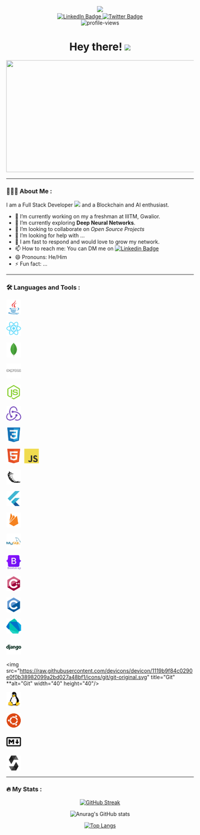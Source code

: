 <!--
*Sudip's Github Profile*

 -->
<div id="header" align="center">
  <img src="https://media.giphy.com/media/M9gbBd9nbDrOTu1Mqx/giphy.gif" width="100"/>
 
  <div id="badges">
   <a href="https://www.linkedin.com/in/sudip-banerjee-300b691bb/">
     <img src="https://img.shields.io/badge/LinkedIn-blue?style=for-the-badge&logo=linkedin&logoColor=white" alt="LinkedIn Badge"/>
   </a>
   <a href="https://twitter.com/Metal_Oopa_">
     <img src="https://img.shields.io/badge/Twitter-blue?style=for-the-badge&logo=twitter&logoColor=white" alt="Twitter Badge"/>
   </a>
 </div>
 
 <img src="https://komarev.com/ghpvc/?username=metal-oopa&style=flat-square&color=red" alt="profile-views"/>
 
 <h1>
  Hey there!
  <img src="https://media.giphy.com/media/hvRJCLFzcasrR4ia7z/giphy.gif" width="30px"/>
 </h1>

</div>

<div align="center">
  <img src="https://media.giphy.com/media/dWesBcTLavkZuG35MI/giphy.gif" width="600" height="300"/>
</div>

***
###  👨🏻‍💻 About Me :

I am a Full Stack Developer 
<img src="https://media.giphy.com/media/WUlplcMpOCEmTGBtBW/giphy.gif" width="30"> and a Blockchain and AI enthusiast.

- 🔭 I’m currently working on my a freshman at IIITM, Gwalior.
- 🌱 I’m currently exploring **Deep Neural Networks**.
- 👯 I’m looking to collaborate on *Open Source Projects*
- 🤔 I’m looking for help with ...
- 💬 I am fast to respond and would love to grow my network.
- 📫 How to reach me: You can DM me on [![Linkedin Badge](https://img.shields.io/badge/LinekIn-blue?style=flat&logo=Linkedin&logoColor=white)](https://www.linkedin.com/in/sudip-banerjee-300b691bb/)
- 😄 Pronouns: He/Him
- ⚡ Fun fact: ...


***
### 🛠️ Languages and Tools :

<div>
  <img src="https://raw.githubusercontent.com/devicons/devicon/1119b9f84c0290e0f0b38982099a2bd027a48bf1/icons/java/java-original.svg" title="Java" alt="Java" width="40" height="40"/>&nbsp;

  <img src="https://raw.githubusercontent.com/devicons/devicon/1119b9f84c0290e0f0b38982099a2bd027a48bf1/icons/react/react-original.svg" title="React" alt="React" width="40" height="40"/>&nbsp;

 <img src="https://raw.githubusercontent.com/devicons/devicon/1119b9f84c0290e0f0b38982099a2bd027a48bf1/icons/mongodb/mongodb-original.svg" title="mongodb" alt="mongodb" width="40" height="40"/>&nbsp;


 <img src="https://raw.githubusercontent.com/devicons/devicon/1119b9f84c0290e0f0b38982099a2bd027a48bf1/icons/express/express-original-wordmark.svg" title="express" alt="express" width="40" height="40"/>&nbsp;

  <img src="https://raw.githubusercontent.com/devicons/devicon/1119b9f84c0290e0f0b38982099a2bd027a48bf1/icons/nodejs/nodejs-original.svg" title="NodeJS" alt="NodeJS" width="40" height="40"/>&nbsp;


  <img src="https://raw.githubusercontent.com/devicons/devicon/1119b9f84c0290e0f0b38982099a2bd027a48bf1/icons/redux/redux-original.svg" title="Redux" alt="Redux " width="40" height="40"/>&nbsp;



  <img src="https://raw.githubusercontent.com/devicons/devicon/1119b9f84c0290e0f0b38982099a2bd027a48bf1/icons/css3/css3-original.svg"  title="CSS3" alt="CSS" width="40" height="40"/>&nbsp;

  <img src="https://raw.githubusercontent.com/devicons/devicon/1119b9f84c0290e0f0b38982099a2bd027a48bf1/icons/html5/html5-original.svg" title="HTML5" alt="HTML" width="40" height="40"/>&nbsp;
  <img src="https://raw.githubusercontent.com/devicons/devicon/1119b9f84c0290e0f0b38982099a2bd027a48bf1/icons/javascript/javascript-original.svg" title="JavaScript" alt="JavaScript" width="40" height="40"/>&nbsp;



 <img src="https://raw.githubusercontent.com/devicons/devicon/1119b9f84c0290e0f0b38982099a2bd027a48bf1/icons/flask/flask-original.svg" title="flask" alt="flask" width="40" height="40"/>&nbsp;


  <img src="https://raw.githubusercontent.com/devicons/devicon/1119b9f84c0290e0f0b38982099a2bd027a48bf1/icons/flutter/flutter-original.svg" title="Flutter" alt="Flutter" width="40" height="40"/>&nbsp;

  <img src="https://raw.githubusercontent.com/devicons/devicon/1119b9f84c0290e0f0b38982099a2bd027a48bf1/icons/firebase/firebase-plain.svg" title="Firebase" alt="Firebase" width="40" height="40"/>&nbsp;

  <img src="https://raw.githubusercontent.com/devicons/devicon/1119b9f84c0290e0f0b38982099a2bd027a48bf1/icons/mysql/mysql-original-wordmark.svg" title="MySQL"  alt="MySQL" width="40" height="40"/>&nbsp;

  <img src="https://raw.githubusercontent.com/devicons/devicon/1119b9f84c0290e0f0b38982099a2bd027a48bf1/icons/bootstrap/bootstrap-original-wordmark.svg" title="bootstrap" alt="bootstrap" width="40" height="40"/>&nbsp;

<img 
src="https://raw.githubusercontent.com/devicons/devicon/1119b9f84c0290e0f0b38982099a2bd027a48bf1/icons/cplusplus/cplusplus-original.svg" title="cplusplus" alt="cplusplus" width="40" height="40"/>&nbsp;

<img 
src="https://raw.githubusercontent.com/devicons/devicon/1119b9f84c0290e0f0b38982099a2bd027a48bf1/icons/c/c-original.svg" title="c" alt="c" width="40" height="40"/>&nbsp;


<img 
src="https://raw.githubusercontent.com/devicons/devicon/1119b9f84c0290e0f0b38982099a2bd027a48bf1/icons/dart/dart-original.svg" title="dart" alt="dart" width="40" height="40"/>&nbsp;

<img 
src="https://raw.githubusercontent.com/devicons/devicon/1119b9f84c0290e0f0b38982099a2bd027a48bf1/icons/django/django-plain-wordmark.svg" title="django" alt="django" width="40" height="40"/>&nbsp;

  <img src="https://raw.githubusercontent.com/devicons/devicon/1119b9f84c0290e0f0b38982099a2bd027a48bf1/icons/git/git-original.svg" title="Git" **alt="Git" width="40" height="40"/>&nbsp;


<img 
src="https://raw.githubusercontent.com/devicons/devicon/1119b9f84c0290e0f0b38982099a2bd027a48bf1/icons/linux/linux-original.svg" title="linux" alt="linux" width="40" height="40"/>&nbsp;

<img 
src="https://raw.githubusercontent.com/devicons/devicon/1119b9f84c0290e0f0b38982099a2bd027a48bf1/icons/ubuntu/ubuntu-plain.svg" title="ubuntu" alt="ubuntu" width="40" height="40"/>&nbsp;

<img 
src="https://raw.githubusercontent.com/devicons/devicon/1119b9f84c0290e0f0b38982099a2bd027a48bf1/icons/markdown/markdown-original.svg" title="markdown" alt="markdown" width="40" height="40"/>&nbsp;

<img 
src="https://raw.githubusercontent.com/devicons/devicon/1119b9f84c0290e0f0b38982099a2bd027a48bf1/icons/solidity/solidity-original.svg" title="solidty" alt="solidty" width="40" height="40"/>&nbsp;
</div>

***

### 🔥 My Stats :
<div id="github_stats" align="center">


[![GitHub Streak](https://github-readme-streak-stats.herokuapp.com?user=metal-oopa&theme=cobalt&hide_border=true&date_format=M%20j%5B%2C%20Y%5D&fire=DD0000&ring=DD2727&currStreakNum=00DD3DC2&background=000000)](https://git.io/streak-stats)

![Anurag's GitHub stats](https://github-readme-stats.vercel.app/api?username=metal-oopa&count_private=true&show_icons=true&theme=radical)


[![Top Langs](https://github-readme-stats.vercel.app/api/top-langs/?username=metal-oopa&layout=compact&theme=vision-friendly-dark)](https://github.com/anuraghazra/github-readme-stats)


</div>
